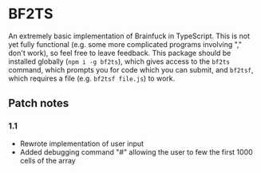 # BF2TS
An extremely basic implementation of Brainfuck in TypeScript.
This is not yet fully functional (e.g. some more complicated programs involving "," don't work), so feel free to leave feedback.
This package should be installed globally (`npm i -g bf2ts`), which gives access to the `bf2ts` command, which prompts you for code which you can submit, and `bf2tsf`, which requires a file (e.g. `bf2tsf file.js`) to work.

## Patch notes
### 1.1
* Rewrote implementation of user input
* Added debugging command "#" allowing the user to few the first 1000 cells of the array